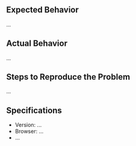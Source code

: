 ## Expected Behavior
...

## Actual Behavior
...

## Steps to Reproduce the Problem
...

## Specifications

  - Version: ...
  - Browser: ...
  - ...
